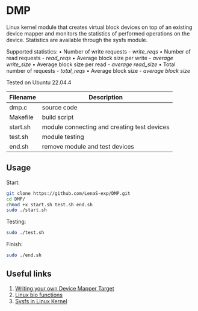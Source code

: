 # DMP
Linux kernel module that creates virtual block devices on top of an existing device mapper and monitors the statistics of performed operations on the device. Statistics are available through the sysfs module.

Supported statistics:
• Number of write requests - *write_reqs*
• Number of read requests - *read_reqs*
• Average block size per write - *average write_size*
• Average block size per read - *average read_size*
• Total number of requests - *total_reqs*
• Average block size - *average block size*

Tested on Ubuntu 22.04.4

| Filename                        | Description                                                                                                                                                             |
|--------------------------------------------------------------------------------------|-------------------------------------------------------------------------------------------------------------------------------------------------------------------------|
| dmp.c           | source code                                                                                                        
| Makefile        | build script                    
| start.sh        | module connecting and creating test devices
| test.sh         | module testing  
| end.sh          | remove module and test devices

## Usage
Start:
```bash 
git clone https://github.com/LenaS-exp/DMP.git
cd DMP/
chmod +x start.sh test.sh end.sh
sudo ./start.sh
```
Testing:
```bash
sudo ./test.sh
```
Finish:
```bash
sudo ./end.sh
```
## Useful links
1. [Writing your own Device Mapper Target](https://medium.com/@gauravmmh1/writing-your-own-device-mapper-target-539689d19a89)
2. [Linux bio functions](https://github.com/torvalds/linux/blob/master/include/linux/bio.h)
3. [Sysfs in Linux Kernel](https://embetronicx.com/tutorials/linux/device-drivers/sysfs-in-linux-kernel/)
